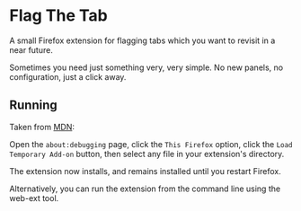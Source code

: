 # Flag The Tab

A small Firefox extension for flagging tabs which you want to revisit in a near future.

Sometimes you need just something very, very simple. No new panels, no configuration, just a click away.

## Running

Taken from [MDN](https://developer.mozilla.org/en-US/docs/Mozilla/Add-ons/WebExtensions/Your_first_WebExtension#trying_it_out):

Open the `about:debugging` page, click the `This Firefox` option, click the `Load Temporary Add-on` button, then select any file in your extension's directory.

The extension now installs, and remains installed until you restart Firefox.

Alternatively, you can run the extension from the command line using the web-ext tool.
